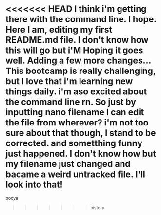 <<<<<<< HEAD
I think i'm getting there with the command line. I hope. Here I am, editing my first README.md file. I don't know how this will go but i'M Hoping it goes well. Adding a few more changes... This bootcamp is really challenging, but I love that i'm learning new things daily. i'm aso excited about the command line rn. So just by inputting nano filename I can edit the file from wherever? i'm not too sure about that though, I stand to be corrected. and sometthing funny just happened. I don't know how but my filename just changed and bacame a weird untracked file. I'll look into that!
=======
booya
>>>>>>> history
